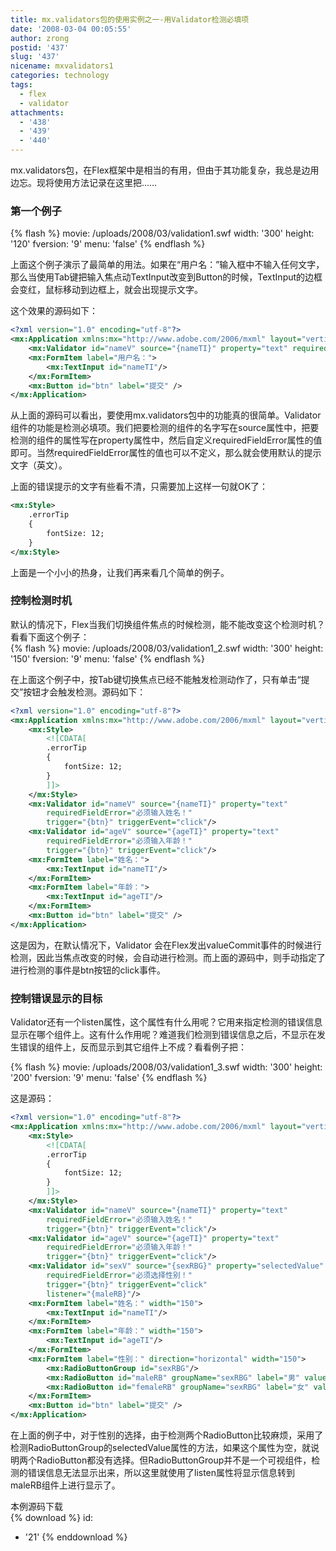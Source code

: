 ```yaml
---
title: mx.validators包的使用实例之一-用Validator检测必填项
date: '2008-03-04 00:05:55'
author: zrong
postid: '437'
slug: '437'
nicename: mxvalidators1
categories: technology
tags:
  - flex
  - validator
attachments:
  - '438'
  - '439'
  - '440'
---
```


mx.validators包，在Flex框架中是相当的有用，但由于其功能复杂，我总是边用边忘。现将使用方法记录在这里把……

### 第一个例子

{% flash %}
movie: /uploads/2008/03/validation1.swf
width: '300'
height: '120'
fversion: '9'
menu: 'false'
{% endflash %}  

上面这个例子演示了最简单的用法。如果在“用户名：”输入框中不输入任何文字，那么当使用Tab键把输入焦点动TextInput改变到Button的时候，TextInput的边框会变红，鼠标移动到边框上，就会出现提示文字。

<!--more-->  
这个效果的源码如下：

``` XML
<?xml version="1.0" encoding="utf-8"?>
<mx:Application xmlns:mx="http://www.adobe.com/2006/mxml" layout="vertical" fontSize="12" width="300" height="120">
    <mx:Validator id="nameV" source="{nameTI}" property="text" requiredFieldError="必须输入用户名！"/>
    <mx:FormItem label="用户名：">
        <mx:TextInput id="nameTI"/>
    </mx:FormItem>  
    <mx:Button id="btn" label="提交" />
</mx:Application>
```

从上面的源码可以看出，要使用mx.validators包中的功能真的很简单。Validator组件的功能是检测必填项。我们把要检测的组件的名字写在source属性中，把要检测的组件的属性写在property属性中，然后自定义requiredFieldError属性的值即可。当然requiredFieldError属性的值也可以不定义，那么就会使用默认的提示文字（英文）。

上面的错误提示的文字有些看不清，只需要加上这样一句就OK了：

``` XML
<mx:Style>
    .errorTip
    {
        fontSize: 12;
    }
</mx:Style>
```

上面是一个小小的热身，让我们再来看几个简单的例子。

### 控制检测时机

默认的情况下，Flex当我们切换组件焦点的时候检测，能不能改变这个检测时机？看看下面这个例子：  
{% flash %}
movie: /uploads/2008/03/validation1_2.swf
width: '300'
height: '150'
fversion: '9'
menu: 'false'
{% endflash %}  

在上面这个例子中，按Tab键切换焦点已经不能触发检测动作了，只有单击“提交”按钮才会触发检测。源码如下：

``` XML
<?xml version="1.0" encoding="utf-8"?>
<mx:Application xmlns:mx="http://www.adobe.com/2006/mxml" layout="vertical" fontSize="12" width="300" height="150">
	<mx:Style>
		<![CDATA[
		.errorTip
		{
			fontSize: 12;
		}
		]]>
	</mx:Style>
	<mx:Validator id="nameV" source="{nameTI}" property="text" 
		requiredFieldError="必须输入姓名！"
		trigger="{btn}" triggerEvent="click"/>
	<mx:Validator id="ageV" source="{ageTI}" property="text" 
		requiredFieldError="必须输入年龄！"
		trigger="{btn}" triggerEvent="click"/>
	<mx:FormItem label="姓名：">
		<mx:TextInput id="nameTI"/>
	</mx:FormItem>
	<mx:FormItem label="年龄：">
		<mx:TextInput id="ageTI"/>
	</mx:FormItem>
	<mx:Button id="btn" label="提交" />
</mx:Application>
```

这是因为，在默认情况下，Validator 会在Flex发出valueCommit事件的时候进行检测，因此当焦点改变的时候，会自动进行检测。而上面的源码中，则手动指定了进行检测的事件是btn按钮的click事件。

### 控制错误显示的目标

Validator还有一个listen属性，这个属性有什么用呢？它用来指定检测的错误信息显示在哪个组件上。这有什么作用呢？难道我们检测到错误信息之后，不显示在发生错误的组件上，反而显示到其它组件上不成？看看例子把：  

{% flash %}
movie: /uploads/2008/03/validation1_3.swf
width: '300'
height: '200'
fversion: '9'
menu: 'false'
{% endflash %}  

这是源码：

``` XML
<?xml version="1.0" encoding="utf-8"?>
<mx:Application xmlns:mx="http://www.adobe.com/2006/mxml" layout="vertical" fontSize="12" width="300" height="200">
	<mx:Style>
		<![CDATA[
		.errorTip
		{
			fontSize: 12;
		}
		]]>
	</mx:Style>
	<mx:Validator id="nameV" source="{nameTI}" property="text" 
		requiredFieldError="必须输入姓名！"
		trigger="{btn}" triggerEvent="click"/>
	<mx:Validator id="ageV" source="{ageTI}" property="text" 
		requiredFieldError="必须输入年龄！"
		trigger="{btn}" triggerEvent="click"/>
	<mx:Validator id="sexV" source="{sexRBG}" property="selectedValue" 
		requiredFieldError="必须选择性别！"
		trigger="{btn}" triggerEvent="click"
		listener="{maleRB}"/>
	<mx:FormItem label="姓名：" width="150">
		<mx:TextInput id="nameTI"/>
	</mx:FormItem>
	<mx:FormItem label="年龄：" width="150">
		<mx:TextInput id="ageTI"/>
	</mx:FormItem>
	<mx:FormItem label="性别：" direction="horizontal" width="150">
		<mx:RadioButtonGroup id="sexRBG"/>
		<mx:RadioButton id="maleRB" groupName="sexRBG" label="男" value="1"/>
		<mx:RadioButton id="femaleRB" groupName="sexRBG" label="女" value="0"/>
	</mx:FormItem>
	<mx:Button id="btn" label="提交" />
</mx:Application>
```

在上面的例子中，对于性别的选择，由于检测两个RadioButton比较麻烦，采用了检测RadioButtonGroup的selectedValue属性的方法，如果这个属性为空，就说明两个RadioButton都没有选择。但RadioButtonGroup并不是一个可视组件，检测的错误信息无法显示出来，所以这里就使用了listen属性将显示信息转到maleRB组件上进行显示了。

本例源码下载  
{% download %}
id:
  - '21'
{% enddownload %}

